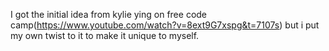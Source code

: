 I got the initial idea from kylie ying on free code camp(https://www.youtube.com/watch?v=8ext9G7xspg&t=7107s) but i put my own twist to it to make it unique to myself.
